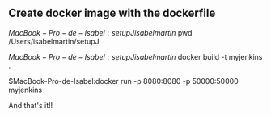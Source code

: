 

## Create docker image with the dockerfile

$MacBook-Pro-de-Isabel:setupJ isabelmartin$ pwd
/Users/isabelmartin/setupJ

$MacBook-Pro-de-Isabel:setupJ isabelmartin$ docker build -t myjenkins .

$MacBook-Pro-de-Isabel:docker run -p 8080:8080 -p 50000:50000 myjenkins

And that's it!!

